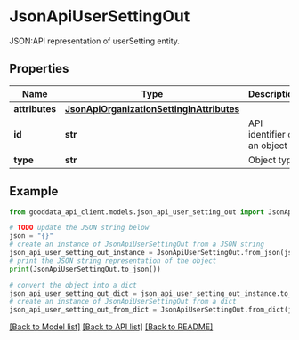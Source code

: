 # JsonApiUserSettingOut

JSON:API representation of userSetting entity.

## Properties

Name | Type | Description | Notes
------------ | ------------- | ------------- | -------------
**attributes** | [**JsonApiOrganizationSettingInAttributes**](JsonApiOrganizationSettingInAttributes.md) |  | [optional] 
**id** | **str** | API identifier of an object | 
**type** | **str** | Object type | 

## Example

```python
from gooddata_api_client.models.json_api_user_setting_out import JsonApiUserSettingOut

# TODO update the JSON string below
json = "{}"
# create an instance of JsonApiUserSettingOut from a JSON string
json_api_user_setting_out_instance = JsonApiUserSettingOut.from_json(json)
# print the JSON string representation of the object
print(JsonApiUserSettingOut.to_json())

# convert the object into a dict
json_api_user_setting_out_dict = json_api_user_setting_out_instance.to_dict()
# create an instance of JsonApiUserSettingOut from a dict
json_api_user_setting_out_from_dict = JsonApiUserSettingOut.from_dict(json_api_user_setting_out_dict)
```
[[Back to Model list]](../README.md#documentation-for-models) [[Back to API list]](../README.md#documentation-for-api-endpoints) [[Back to README]](../README.md)


